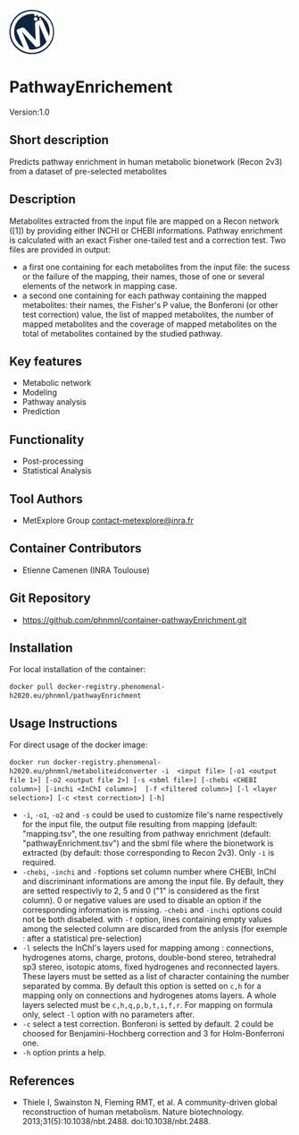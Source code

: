 ![LOGO](Logo_Metexplore.png)
# PathwayEnrichement

Version:1.0

## Short description
Predicts pathway enrichment in human metabolic bionetwork (Recon 2v3) from a dataset of pre-selected metabolites

## Description
Metabolites extracted from the input file are mapped on a Recon network ([1]) by providing either INCHI or CHEBI informations. Pathway enrichment is calculated with an exact Fisher one-tailed test and a correction test.
Two files are provided in output: 
- a first one containing for each metabolites from the input file: the sucess or the failure of the mapping, their names, those of one or several elements of the network in mapping case.
- a second one containing for each pathway containing the mapped metabolites: their names, the Fisher's P value, the Bonferoni (or other test correction) value, the list of mapped metabolites, the number of mapped metabolites and the coverage of mapped metabolites on the total of metabolites contained by the studied pathway.

## Key features
- Metabolic network
- Modeling
- Pathway analysis
- Prediction

## Functionality
- Post-processing
- Statistical Analysis

## Tool Authors
- MetExplore Group contact-metexplore@inra.fr

## Container Contributors
- Etienne Camenen (INRA Toulouse)

## Git Repository
- https://github.com/phnmnl/container-pathwayEnrichment.git

## Installation
For local installation of the container:
```
docker pull docker-registry.phenomenal-h2020.eu/phnmnl/pathwayEnrichment
```

## Usage Instructions
For direct usage of the docker image:
```
docker run docker-registry.phenomenal-h2020.eu/phnmnl/metaboliteidconverter -i  <input file> [-o1 <output file 1>] [-o2 <output file 2>] [-s <sbml file>] [-chebi <CHEBI column>] [-inchi <InChI column>]  [-f <filtered column>] [-l <layer selection>] [-c <test correction>] [-h]
```

- ```-i```, ```-o1```, ```-o2``` and ```-s``` could be used to customize file's name respectively for the input file, the output file resulting from mapping (default: "mapping.tsv", the one resulting from pathway enrichment (default: "pathwayEnrichment.tsv") and the sbml file where the bionetwork is extracted (by default: those corresponding to Recon 2v3). Only ```-i``` is required. 
- ```-chebi```, ```-inchi``` and ```-f```options set column number where CHEBI, InChI and discriminant informations are among the input file. By default, they are setted respectivly to 2, 5 and 0 ("1" is considered as the first column). 0 or negative values are used to disable an option if the corresponding information is missing. ```-chebi``` and ```-inchi``` options could not be both disabeled.
with ```-f``` option, lines containing empty values among the selected column are discarded from the anlysis (for exemple : after a statistical pre-selection)
- ```-l``` selects the InChI's layers used for mapping among : connections, hydrogenes atoms, charge, protons, double-bond stereo, tetrahedral sp3 stereo, isotopic atoms, fixed hydrogenes and reconnected layers. These layers must be setted as a list of character containing the number separated by comma. By default this option is setted on ```c,h``` for a mapping only on connections and hydrogenes atoms layers. A whole layers selected must be ```c,h,q,p,b,t,i,f,r```. For mapping on formula only, select ```-l``` option with no parameters after.
- ```-c``` select a test correction. Bonferoni is setted by default. 2 could be choosed for Benjamini-Hochberg correction and 3 for Holm-Bonferroni one.
- ```-h``` option prints a help.

## References
- Thiele I, Swainston N, Fleming RMT, et al. A community-driven global reconstruction of human metabolism. Nature biotechnology. 2013;31(5):10.1038/nbt.2488. doi:10.1038/nbt.2488. 
